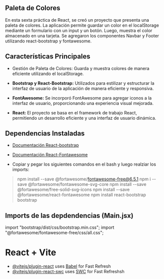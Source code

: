 ## Paleta de Colores

En esta sexta práctica de React, se creó un proyecto que presenta una paleta de colores. La aplicación permite guardar un color en el localStorage mediante un formulario con un input y un botón. Luego, muestra el color almacenado en una tarjeta.
Se agregaron los componentes Navbar y Footer utilizando react-bootstrap y fontawesome.

## Características Principales

- Gestión de Paleta de Colores: Guarda y muestra colores de manera eficiente utilizando el localStorage.


- **Bootstrap y React-Bootstrap:** Utilizados para estilizar y estructurar la interfaz de usuario de la aplicación de manera eficiente y responsiva.

- **FontAwesome:** Se incorporó FontAwesome para agregar iconos a la interfaz de usuario, proporcionando una experiencia visual mejorada.

- **React:** El proyecto se basa en el framework de trabajo React, permitiendo un desarrollo eficiente y una interfaz de usuario dinámica.



## Dependencias Instaladas
- [Documentación React-bootstrap](https://react-bootstrap.github.io/docs/getting-started/introduction)
- [Documentación React-Fontawesome](https://fontawesome.com/v5/docs/web/use-with/react)


- Copiar y pegar los siguientes comandos en el bash y luego realziar los imports:
>npm install --save @fortawesome/fontawesome-free@6.5.1
>npm i --save @fortawesome/fontawesome-svg-core
>npm install --save @fortawesome/free-solid-svg-icons
>npm install --save @fortawesome/react-fontawesome
>npm install react-bootstrap bootstrap

## Imports de las depdendencias (Main.jsx)

import "bootstrap/dist/css/bootstrap.min.css";
import "@fortawesome/fontawesome-free/css/all.css";

# React + Vite

- [@vitejs/plugin-react](https://github.com/vitejs/vite-plugin-react/blob/main/packages/plugin-react/README.md) uses [Babel](https://babeljs.io/) for Fast Refresh
- [@vitejs/plugin-react-swc](https://github.com/vitejs/vite-plugin-react-swc) uses [SWC](https://swc.rs/) for Fast Refreshsh
